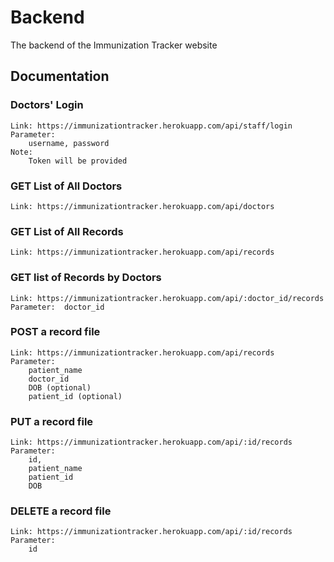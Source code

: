 # Backend
The backend of the Immunization Tracker website

## Documentation

### Doctors' Login

    Link: https://immunizationtracker.herokuapp.com/api/staff/login
    Parameter:
        username, password
    Note: 
        Token will be provided

### GET List of All Doctors

    Link: https://immunizationtracker.herokuapp.com/api/doctors

### GET List of All Records

    Link: https://immunizationtracker.herokuapp.com/api/records
    
### GET list of Records by Doctors
    
    Link: https://immunizationtracker.herokuapp.com/api/:doctor_id/records
    Parameter:  doctor_id


### POST a record file

    Link: https://immunizationtracker.herokuapp.com/api/records
    Parameter:
        patient_name
        doctor_id
        DOB (optional)
        patient_id (optional)

### PUT a record file

    Link: https://immunizationtracker.herokuapp.com/api/:id/records
    Parameter:
        id,
        patient_name
        patient_id
        DOB

### DELETE a record file

    Link: https://immunizationtracker.herokuapp.com/api/:id/records
    Parameter:
        id
        

  
